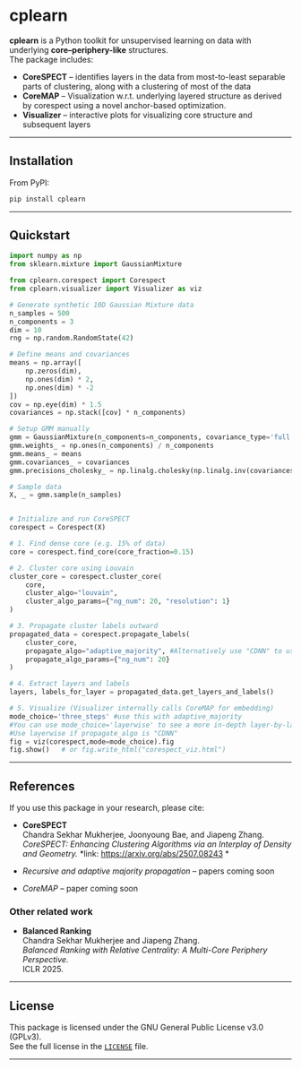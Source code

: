 # cplearn

**cplearn** is a Python toolkit for unsupervised learning on data with underlying **core–periphery-like** structures.  
The package includes:

- **CoreSPECT** – identifies layers in the data from most-to-least separable parts of clustering, along with a clustering of most of the data  
- **CoreMAP** –  Visualization w.r.t. underlying layered structure as derived by corespect using a novel anchor-based optimization.  
- **Visualizer** – interactive plots for visualizing core structure and subsequent layers  

---

## Installation

From PyPI:
```bash
pip install cplearn
```

---

## Quickstart

```python
import numpy as np
from sklearn.mixture import GaussianMixture

from cplearn.corespect import Corespect
from cplearn.visualizer import Visualizer as viz

# Generate synthetic 10D Gaussian Mixture data
n_samples = 500
n_components = 3
dim = 10
rng = np.random.RandomState(42)

# Define means and covariances
means = np.array([
    np.zeros(dim),
    np.ones(dim) * 2,
    np.ones(dim) * -2
])
cov = np.eye(dim) * 1.5
covariances = np.stack([cov] * n_components)

# Setup GMM manually
gmm = GaussianMixture(n_components=n_components, covariance_type='full')
gmm.weights_ = np.ones(n_components) / n_components
gmm.means_ = means
gmm.covariances_ = covariances
gmm.precisions_cholesky_ = np.linalg.cholesky(np.linalg.inv(covariances))

# Sample data
X, _ = gmm.sample(n_samples)


# Initialize and run CoreSPECT
corespect = Corespect(X)

# 1. Find dense core (e.g. 15% of data)
core = corespect.find_core(core_fraction=0.15)

# 2. Cluster core using Louvain
cluster_core = corespect.cluster_core(
    core,
    cluster_algo="louvain",
    cluster_algo_params={"ng_num": 20, "resolution": 1}
)

# 3. Propagate cluster labels outward
propagated_data = corespect.propagate_labels(
    cluster_core,
    propagate_algo="adaptive_majority", #Alternatively use "CDNN" to use the algorithm described in the CoreSPECT paper.
    propagate_algo_params={"ng_num": 20}
)

# 4. Extract layers and labels
layers, labels_for_layer = propagated_data.get_layers_and_labels()

# 5. Visualize (Visualizer internally calls CoreMAP for embedding)
mode_choice='three_steps' #use this with adaptive_majority
#You can use mode_choice='layerwise' to see a more in-depth layer-by-layer visualization
#Use layerwise if propagate_algo is "CDNN"
fig = viz(corespect,mode=mode_choice).fig
fig.show()   # or fig.write_html("corespect_viz.html")
```

---

## References

If you use this package in your research, please cite:

- **CoreSPECT**  
  Chandra Sekhar Mukherjee, Joonyoung Bae, and Jiapeng Zhang.  
  *CoreSPECT: Enhancing Clustering Algorithms via an Interplay of Density and Geometry.*
  *link: https://arxiv.org/abs/2507.08243 *

- *Recursive and adaptive majority propagation* – papers coming soon  
- *CoreMAP* – paper coming soon


### Other related work

- **Balanced Ranking**  
  Chandra Sekhar Mukherjee and Jiapeng Zhang.  
  *Balanced Ranking with Relative Centrality: A Multi-Core Periphery Perspective.*  
  ICLR 2025.

---

## License

This package is licensed under the GNU General Public License v3.0 (GPLv3).  
See the full license in the [`LICENSE`](./LICENSE) file.

---